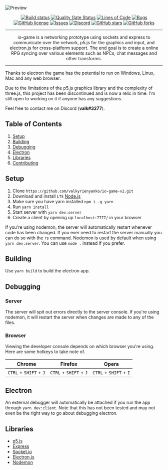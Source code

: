 ![Preview](https://i.imgur.com/a4xPtfI.png)

<div align="center">
  
  [![Build status][build]][build-url]
  [![Quality Gate Status][quality]][quality-url]
  [![Lines of Code][lines]][lines-url]
  [![Bugs][bugs]][bugs-url]
  [![GitHub license][license]][license-url]
  [![Issues][issues]][issues-url]
  [![Discord][discord]][discord-url]
  [![GitHub stars][stars]][stars-url]
  [![GitHub forks][forks]][forks-url]
  
</div>

---

<p align="center"> io-game is a networking prototype using sockets and express to communicate over the network, p5.js for the graphics and input, and electron.js for cross-platform support. The end goal is to create a online RPG syncing over various elements such as NPCs, chat messages and other transforms.
    <br> 
</p>

---

Thanks to electron the game has the potential to run on Windows, Linux, Mac and any web browser.

Due to the limitations of the p5.js graphics library and the complexity of three.js, this project has been discontinued and is now a relic in time. I'm still open to working on it if anyone has any suggestions.

Feel free to contact me on Discord (**valk#3277**).

## Table of Contents
1. [Setup](#setup)
2. [Building](#building)
3. [Debugging](#debugging)
4. [Electron](#electron)
5. [Libraries](#libraries)
6. [Contributing](https://github.com/valkyrienyanko/io-game-v2/blob/master/CONTRIBUTING.md)

## Setup

1. Clone `https://github.com/valkyrienyanko/io-game-v2.git`
2. Download and install `LTS` [Node.js](https://nodejs.org/en/)
3. Make sure you have yarn installed `npm i -g yarn`
4. Run `yarn install`
5. Start server with `yarn dev:server`
6. Create a client by opening up `localhost:7777/` in your browser

If you're using nodemon, the server will automatically restart whenever code has been changed. If you ever need to restart the server manually you can do so with the `rs` command.
Nodemon is used by default when using `yarn dev:server`. You can use `node .` instead if you prefer.

## Building

Use `yarn build` to build the electron app.

## Debugging

### Server

The server will spit out errors directly to the server console. If you're using nodemon, it will restart the server when changes are made to any of the files.

### Browser

Viewing the developer console depends on which browser you're using. Here are some hotkeys to take note of.

| Chrome                 | Firefox               | Opera                  |
| ---------------------- | --------------------- | ---------------------- |
| `CTRL` + `SHIFT` + `J` | `CTRL` + `SHIFT` + `J`| `CTRL` + `SHIFT` + `I` |

## Electron

An external debugger will automatically be attached if you run the app through `yarn dev:client`. Note that this has not been tested and may not even be the right way to go about debugging electron.

## Libraries

- [p5.js](https://p5js.org/reference/)
- [Express](https://expressjs.com/en/api.html)
- [Socket.io](https://socket.io/docs/)
- [Electron.js](https://electronjs.org/docs)
- [Nodemon](https://github.com/remy/nodemon/blob/master/README.md)

[build]: https://ci.appveyor.com/api/projects/status/uwamqaupefdfe3ho?svg=true
[build-url]: https://ci.appveyor.com/project/valkyrienyanko/io-game
[quality]: https://sonarcloud.io/api/project_badges/measure?project=valkyrienyanko_io-game&metric=alert_status
[quality-url]: https://sonarcloud.io/dashboard?id=valkyrienyanko_io-game
[lines]: https://sonarcloud.io/api/project_badges/measure?project=valkyrienyanko_io-game&metric=ncloc
[lines-url]: https://sonarcloud.io/dashboard?id=valkyrienyanko_io-game
[bugs]: https://sonarcloud.io/api/project_badges/measure?project=valkyrienyanko_io-game&metric=bugs
[bugs-url]: https://sonarcloud.io/dashboard?id=valkyrienyanko_io-game
[license]: https://img.shields.io/github/license/valkyrienyanko/io-game?color=brightgreen
[license-url]: https://github.com/valkyrienyanko/io-game/blob/master/LICENSE
[issues]: https://img.shields.io/github/issues/valkyrienyanko/io-game
[issues-url]: https://github.com/valkyrienyanko/io-game/issues
[discord]: https://img.shields.io/discord/453710350454620160.svg
[discord-url]: https://discord.gg/thMupbv
[stars]: https://img.shields.io/github/stars/valkyrienyanko/io-game?color=brightgreen
[stars-url]: https://github.com/valkyrienyanko/io-game/stargazers
[forks]: https://img.shields.io/github/forks/valkyrienyanko/io-game?color=brightgreen
[forks-url]: https://github.com/valkyrienyanko/io-game/network

